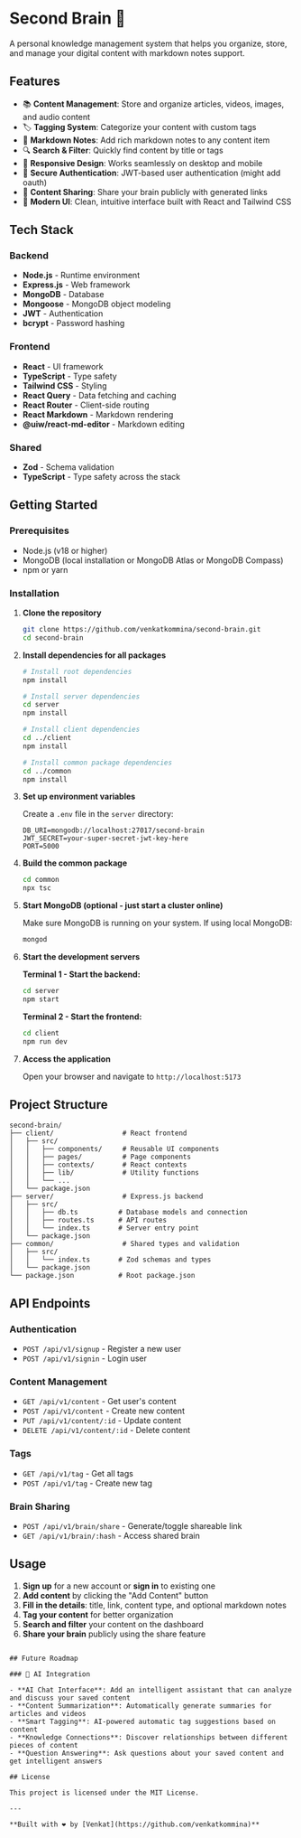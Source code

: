 # Second Brain 🧠

A personal knowledge management system that helps you organize, store, and manage your digital content with markdown notes support.

## Features

- 📚 **Content Management**: Store and organize articles, videos, images, and audio content
- 🏷️ **Tagging System**: Categorize your content with custom tags
- 📝 **Markdown Notes**: Add rich markdown notes to any content item
- 🔍 **Search & Filter**: Quickly find content by title or tags
- 📱 **Responsive Design**: Works seamlessly on desktop and mobile
- 🔐 **Secure Authentication**: JWT-based user authentication (might add oauth)
- 🔗 **Content Sharing**: Share your brain publicly with generated links
- 🎨 **Modern UI**: Clean, intuitive interface built with React and Tailwind CSS

## Tech Stack

### Backend

- **Node.js** - Runtime environment
- **Express.js** - Web framework
- **MongoDB** - Database
- **Mongoose** - MongoDB object modeling
- **JWT** - Authentication
- **bcrypt** - Password hashing

### Frontend

- **React** - UI framework
- **TypeScript** - Type safety
- **Tailwind CSS** - Styling
- **React Query** - Data fetching and caching
- **React Router** - Client-side routing
- **React Markdown** - Markdown rendering
- **@uiw/react-md-editor** - Markdown editing

### Shared

- **Zod** - Schema validation
- **TypeScript** - Type safety across the stack

## Getting Started

### Prerequisites

- Node.js (v18 or higher)
- MongoDB (local installation or MongoDB Atlas or MongoDB Compass)
- npm or yarn

### Installation

1. **Clone the repository**

   ```bash
   git clone https://github.com/venkatkommina/second-brain.git
   cd second-brain
   ```

2. **Install dependencies for all packages**

   ```bash
   # Install root dependencies
   npm install

   # Install server dependencies
   cd server
   npm install

   # Install client dependencies
   cd ../client
   npm install

   # Install common package dependencies
   cd ../common
   npm install
   ```

3. **Set up environment variables**

   Create a `.env` file in the `server` directory:

   ```env
   DB_URI=mongodb://localhost:27017/second-brain
   JWT_SECRET=your-super-secret-jwt-key-here
   PORT=5000
   ```

4. **Build the common package**

   ```bash
   cd common
   npx tsc
   ```

5. **Start MongoDB (optional - just start a cluster online)**

   Make sure MongoDB is running on your system. If using local MongoDB:

   ```bash
   mongod
   ```

6. **Start the development servers**

   **Terminal 1 - Start the backend:**

   ```bash
   cd server
   npm start
   ```

   **Terminal 2 - Start the frontend:**

   ```bash
   cd client
   npm run dev
   ```

7. **Access the application**

   Open your browser and navigate to `http://localhost:5173`

## Project Structure

```
second-brain/
├── client/                 # React frontend
│   ├── src/
│   │   ├── components/     # Reusable UI components
│   │   ├── pages/          # Page components
│   │   ├── contexts/       # React contexts
│   │   ├── lib/            # Utility functions
│   │   └── ...
│   └── package.json
├── server/                 # Express.js backend
│   ├── src/
│   │   ├── db.ts          # Database models and connection
│   │   ├── routes.ts      # API routes
│   │   └── index.ts       # Server entry point
│   └── package.json
├── common/                 # Shared types and validation
│   ├── src/
│   │   └── index.ts       # Zod schemas and types
│   └── package.json
└── package.json           # Root package.json
```

## API Endpoints

### Authentication

- `POST /api/v1/signup` - Register a new user
- `POST /api/v1/signin` - Login user

### Content Management

- `GET /api/v1/content` - Get user's content
- `POST /api/v1/content` - Create new content
- `PUT /api/v1/content/:id` - Update content
- `DELETE /api/v1/content/:id` - Delete content

### Tags

- `GET /api/v1/tag` - Get all tags
- `POST /api/v1/tag` - Create new tag

### Brain Sharing

- `POST /api/v1/brain/share` - Generate/toggle shareable link
- `GET /api/v1/brain/:hash` - Access shared brain

## Usage

1. **Sign up** for a new account or **sign in** to existing one
2. **Add content** by clicking the "Add Content" button
3. **Fill in the details**: title, link, content type, and optional markdown notes
4. **Tag your content** for better organization
5. **Search and filter** your content on the dashboard
6. **Share your brain** publicly using the share feature

```

## Future Roadmap

### 🤖 AI Integration

- **AI Chat Interface**: Add an intelligent assistant that can analyze and discuss your saved content
- **Content Summarization**: Automatically generate summaries for articles and videos
- **Smart Tagging**: AI-powered automatic tag suggestions based on content
- **Knowledge Connections**: Discover relationships between different pieces of content
- **Question Answering**: Ask questions about your saved content and get intelligent answers

## License

This project is licensed under the MIT License.

---

**Built with ❤️ by [Venkat](https://github.com/venkatkommina)**
```

